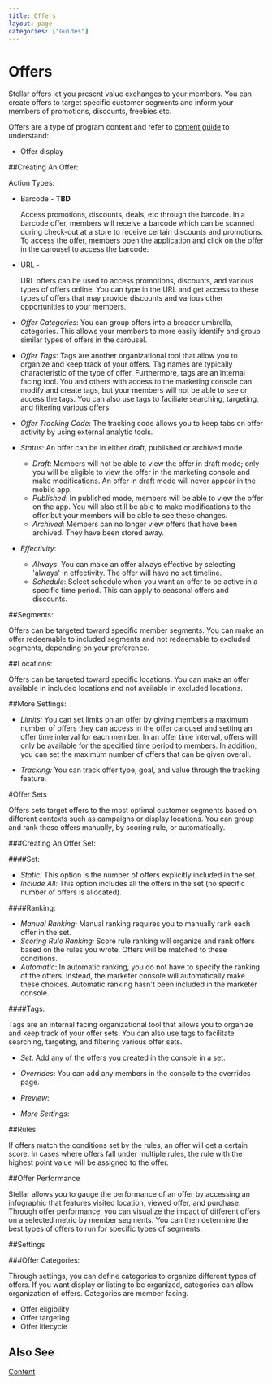 ```yaml
---
title: Offers
layout: page
categories: ["Guides"]
---
```

# Offers

Stellar offers let you present value exchanges to your members. You can create offers to target specific customer segments and inform your members of promotions, discounts, freebies etc.

Offers are a type of program content and refer to [content guide](./content) to understand:

* Offer display


##Creating An Offer:


Action Types:

* Barcode - **TBD**

    Access promotions, discounts, deals, etc through the barcode. In a barcode offer, members will receive a barcode which can be scanned during check-out at a store to receive certain discounts and promotions. To access the offer, members open the application and click on the offer in the carousel to access the barcode.

* URL - 

    URL offers can be used to access promotions, discounts, and various types of offers online. You can type in the URL and get access to these types of offers that may provide discounts and various other opportunities to your members.

* *Offer Categories*: You can group offers into a broader umbrella, categories. This allows your members to more easily identify and group similar types of offers in the carousel.

* *Offer Tags*: Tags are another organizational tool that allow you to organize and keep track of your offers. Tag names are typically characteristic of the type of offer. Furthermore, tags are an internal facing tool. You and others with access to the marketing console can modify and create tags, but your members will not be able to see or access the tags. You can also use tags to faciliate searching, targeting, and filtering various offers. 

* *Offer Tracking Code*: The tracking code allows you to keep tabs on offer activity by using external analytic tools.

* *Status*: An offer can be in either draft, published or archived mode.
    - *Draft*: Members will not be able to view the offer in draft mode; only you will be eligible to view the offer in the marketing console and make modifications. An offer in draft mode will never appear in the mobile app.
    - *Published*: In published mode, members will be able to view the offer on the app. You will also still be able to make modifications to the offer but your members will be able to see these changes.
    - *Archived*: Members can no longer view offers that have been archived. They have been stored away.

* *Effectivity*: 
    - *Always*: You can make an offer always effective by selecting 'always' in effectivity. The offer will have no set timeline. 
    - *Schedule*: Select schedule when you want an offer to be active in a specific time period. This can apply to seasonal offers and discounts.

##Segments: 

Offers can be targeted toward specific member segments. You can make an offer redeemable to included segments and not redeemable to excluded segments, depending on your preference.

##Locations:

Offers can be targeted toward specific locations. You can make an offer available in included locations and not available in excluded locations.

##More Settings:

- *Limits:* You can set limits on an offer by giving members a maximum number of offers they can access in the offer carousel and setting an offer time interval for each member. In an offer time interval, offers will only be available for the specified time period to members. In addition, you can set the maximum number of offers that can be given overall.

- *Tracking:* You can track offer type, goal, and value through the tracking feature. 
<!-- add more  -->

#Offer Sets

Offers sets target offers to the most optimal customer segments based on different contexts such as campaigns or display locations. You can group and rank these offers manually, by scoring rule, or automatically.

###Creating An Offer Set:

####Set:

- *Static:* This option is the number of offers explicitly included in the set.
- *Include All:* This option includes all the offers in the set (no specific number of offers is allocated).

####Ranking:

- *Manual Ranking:* Manual ranking requires you to manually rank each offer in the set.
- *Scoring Rule Ranking:* Score rule ranking will organize and rank offers based on the rules you wrote. Offers will be matched to these conditions. 
- *Automatic*: In automatic ranking, you do not have to specify the ranking of the offers. Instead, the marketer console will automatically make these choices. Automatic ranking hasn't been included in the marketer console.

####Tags: 

Tags are an internal facing organizational tool that allows you to organize and keep track of your offer sets. You can also use tags to facilitate searching, targeting, and filtering various offer sets.


- *Set*: Add any of the offers you created in the console in a set.

- *Overrides*: You can add any members in the console to the overrides page.
<!-- what is an override? -->

- *Preview*: 

- *More Settings*:

##Rules:

If offers match the conditions set by the rules, an offer will get a certain score. In cases where offers fall under multiple rules, the rule with the highest point value will be assigned to the offer.



##Offer Performance

Stellar allows you to gauge the performance of an offer by accessing an infographic that features visited location, viewed offer, and purchase. Through offer performance, you can visualize the impact of different offers on a selected metric by member segments. You can then determine the best types of offers to run for specific types of segments. 

##Settings

###Offer Categories:

Through settings, you can define categories to organize different types of offers. If you want display or listing to be organized, categories can allow organization of offers. Categories are member facing. 


* Offer eligibility
* Offer targeting
* Offer lifecycle

## Also See
[Content](./content)